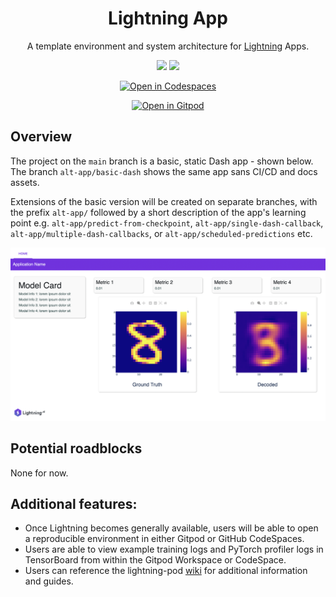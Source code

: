 <div align="center">

# Lightning App

A template environment and system architecture for [Lightning](https://www.pytorchlightning.ai/) Apps.

![](https://img.shields.io/badge/PyTorch_Lightning-Ecosystem-informational?style=flat&logo=pytorchlightning&logoColor=white&color=2bbc8a)
![](https://img.shields.io/badge/Grid.ai-Cloud_Compute-informational?style=flat&logo=grid.ai&logoColor=white&color=2bbc8a)

<!-- [![codecov](https://codecov.io/gh/JustinGoheen/lightning-app/branch/main/graph/badge.svg)](https://codecov.io/gh/JustinGoheen/lightning-app)
![CircleCI](https://circleci.com/gh/JustinGoheen/lightning-app.svg?style=shield) -->


[![Open in Codespaces](https://github.com/codespaces/badge.svg)](https://codespaces.new?repo=JustinGoheen/lightning-app)

[![Open in Gitpod](https://gitpod.io/button/open-in-gitpod.svg)](https://gitpod.io/#https://github.com/JustinGoheen/lightning-app)

</div>

## Overview
The project on the `main` branch is a basic, static Dash app - shown below. The branch `alt-app/basic-dash` shows the same app sans CI/CD and docs assets.

Extensions of the basic version will be created on separate branches, with the prefix `alt-app/` followed by a short description of the app's learning point e.g. `alt-app/predict-from-checkpoint`, `alt-app/single-dash-callback`, `alt-app/multiple-dash-callbacks`, or `alt-app/scheduled-predictions` etc.

![](assets/sample_app.png)

## Potential roadblocks

None for now.

## Additional features:
- Once Lightning becomes generally available, users will be able to open a reproducible environment in either Gitpod or GitHub CodeSpaces.
- Users are able to view example training logs and PyTorch profiler logs in TensorBoard from within the Gitpod Workspace or CodeSpace.
- Users can reference the lightning-pod [wiki](https://github.com/JustinGoheen/lightning-pod/wiki) for additional information and guides.